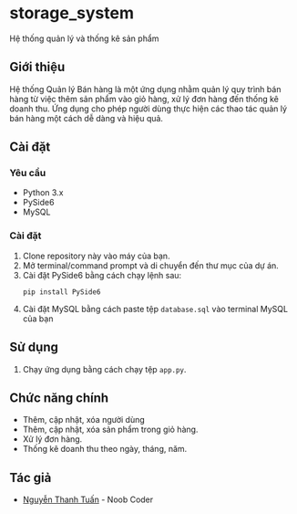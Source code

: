 # storage_system
Hệ thống quản lý và thống kê sản phẩm

## Giới thiệu
Hệ thống Quản lý Bán hàng là một ứng dụng nhằm quản lý quy trình bán hàng từ việc thêm sản phẩm vào giỏ hàng, xử lý đơn hàng đến thống kê doanh thu. Ứng dụng cho phép người dùng thực hiện các thao tác quản lý bán hàng một cách dễ dàng và hiệu quả.

## Cài đặt
### Yêu cầu
- Python 3.x
- PySide6
- MySQL

### Cài đặt
1. Clone repository này vào máy của bạn.
2. Mở terminal/command prompt và di chuyển đến thư mục của dự án.
3. Cài đặt PySide6 bằng cách chạy lệnh sau:
    ```
    pip install PySide6
    ```
4. Cài đặt MySQL bằng cách paste tệp `database.sql` vào terminal MySQL của bạn
## Sử dụng
1. Chạy ứng dụng bằng cách chạy tệp `app.py`.

## Chức năng chính
- Thêm, cập nhật, xóa người dùng
- Thêm, cập nhật, xóa sản phẩm trong giỏ hàng.
- Xử lý đơn hàng.
- Thống kê doanh thu theo ngày, tháng, năm.

## Tác giả
- [Nguyễn Thanh Tuấn](https://github.com/NTTGaming112) - Noob Coder


